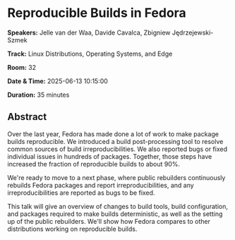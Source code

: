 # Reproducible Builds in Fedora

**Speakers:** Jelle van der Waa, Davide Cavalca, Zbigniew Jędrzejewski-Szmek
                    
**Track:** Linux Distributions, Operating Systems, and Edge
                    
**Room:** 32
                    
**Date & Time:** 2025-06-13 10:15:00
                    
**Duration:** 35 minutes
                    
## Abstract
                    
Over the last year, Fedora has made done a lot of work to make package builds reproducible. We introduced a build post-processing tool to resolve common sources of build irreproducibilities. We also reported bugs or fixed individual issues in hundreds of packages. Together, those steps have increased the fraction of reproducible builds to about 90%.

We're ready to move to a next phase, where public rebuilders continuously rebuilds Fedora packages and report irreproducibilities, and any irreproducibilities are reported as bugs to be fixed.

This talk will give an overview of changes to build tools, build configuration, and packages required to make builds deterministic, as well as the setting up of the public rebuilders. We'll show how Fedora compares to other distributions working on reproducible builds.
